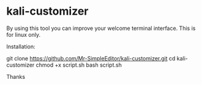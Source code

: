# kali-customizer
By using this tool you can improve your welcome terminal interface. This is for linux only.

Installation:

git clone https://github.com/Mr-SimpleEditor/kali-customizer.git
cd kali-customizer
chmod +x script.sh
bash script.sh

Thanks
